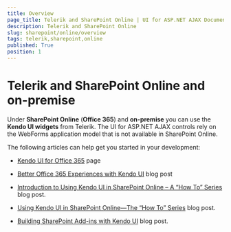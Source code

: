 ```yaml
---
title: Overview
page_title: Telerik and SharePoint Online | UI for ASP.NET AJAX Documentation
description: Telerik and SharePoint Online
slug: sharepoint/online/overview
tags: telerik,sharepoint,online
published: True
position: 1
---
```



# Telerik and SharePoint Online and on-premise

Under **SharePoint Online** (**Office 365**) and **on-premise** you can use the **Kendo UI widgets** from Telerik. The UI for ASP.NET AJAX controls rely on the WebForms application model that is not available in SharePoint Online.

The following articles can help get you started in your development:

* [Kendo UI for Office 365](https://www.telerik.com/kendo-ui/ui-for-office-365-sharepoint) page

* [Better Office 365 Experiences with Kendo UI](https://www.telerik.com/blogs/better-office-365-experiences-with-kendo-ui) blog post

* [Introduction to Using Kendo UI in SharePoint Online – A “How To” Series](https://developer.telerik.com/featured/introduction-using-kendo-ui-sharepoint-online-series/) blog post.

* [Using Kendo UI in SharePoint Online—The “How To” Series](https://www.telerik.com/blogs/using-kendo-ui-in-sharepoint-online-how-to-series) blog post.

* [Building SharePoint Add-ins with Kendo UI](https://developer.telerik.com/featured/building-sharepoint-add-ins-with-kendo-ui/) blog post.
